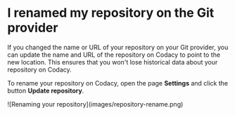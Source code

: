 # I renamed my repository on the Git provider

If you changed the name or URL of your repository on your Git provider, you can update the name and URL of the repository on Codacy to point to the new location. This ensures that you won't lose historical data about your repository on Codacy.

To rename your repository on Codacy, open the page **Settings** and click the button **Update repository**.

<!-- TODO IO-510 -->![Renaming your repository](images/repository-rename.png)
